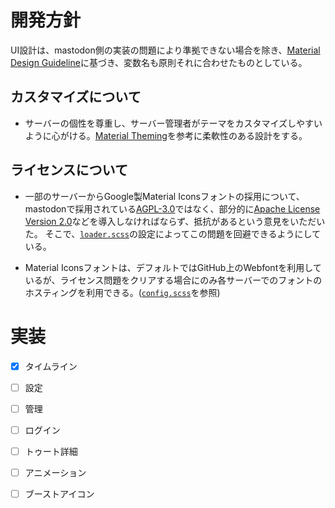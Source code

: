 # 開発方針

UI設計は、mastodon側の実装の問題により準拠できない場合を除き、[Material Design Guideline](https://material.io/design/)に基づき、変数名も原則それに合わせたものとしている。

## カスタマイズについて

* サーバーの個性を尊重し、サーバー管理者がテーマをカスタマイズしやすいように心がける。[Material Theming](https://material.io/design/material-theming/)を参考に柔軟性のある設計をする。

## ライセンスについて

* 一部のサーバーからGoogle製Material Iconsフォントの採用について、mastodonで採用されている[AGPL-3.0](https://www.gnu.org/licenses/licenses.html#AGPL)ではなく、部分的に[Apache License Version 2.0](https://www.apache.org/licenses/LICENSE-2.0)などを導入しなければならず、抵抗があるという意見をいただいた。 そこで、[`loader.scss`](../src/mastodon-material/loader.scss)の設定によってこの問題を回避できるようにしている。

* Material Iconsフォントは、デフォルトではGitHub上のWebfontを利用しているが、ライセンス問題をクリアする場合にのみ各サーバーでのフォントのホスティングを利用できる。([`config.scss`](../src/mastodon-material/theme/config_base.scss)を参照)

# 実装

- [x] タイムライン

- [ ] 設定

- [ ] 管理

- [ ] ログイン

- [ ] トゥート詳細

- [ ] アニメーション

- [ ] ブーストアイコン
